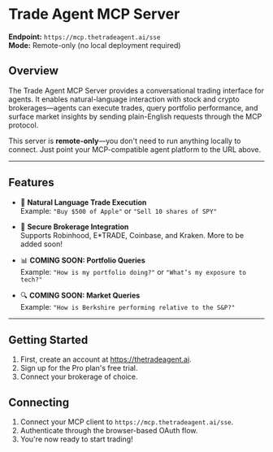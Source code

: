 # Trade Agent MCP Server

**Endpoint:**  `https://mcp.thetradeagent.ai/sse`  
**Mode:** Remote-only (no local deployment required)

## Overview

The Trade Agent MCP Server provides a conversational trading interface for agents. It enables natural-language interaction with stock and crypto brokerages—agents can execute trades, query portfolio performance, and surface market insights by sending plain-English requests through the MCP protocol.

This server is **remote-only**—you don't need to run anything locally to connect. Just point your MCP-compatible agent platform to the URL above.

---

## Features

- 💬 **Natural Language Trade Execution**  
  Example: `"Buy $500 of Apple"` or `"Sell 10 shares of SPY"`

- 🔐 **Secure Brokerage Integration**  
  Supports Robinhood, E*TRADE, Coinbase, and Kraken. More to be added soon!

- 📊 **COMING SOON: Portfolio Queries**  
  Example: `"How is my portfolio doing?"` or `"What’s my exposure to tech?"`

- 🔍 **COMING SOON: Market Queries**  
  Example: `"How is Berkshire performing relative to the S&P?"`

---

## Getting Started

1. First, create an account at https://thetradeagent.ai.
2. Sign up for the Pro plan's free trial.
3. Connect your brokerage of choice.

## Connecting
1. Connect your MCP client to `https://mcp.thetradeagent.ai/sse`.
2. Authenticate through the browser-based OAuth flow.
3. You're now ready to start trading!
